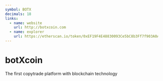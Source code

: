 ```yaml
---
symbol: BOTX
decimals: 18
links:
  - name: website
    url: http://botxcoin.com
  - name: explorer
    url: https://etherscan.io/token/0xEF19F4E48830093Ce5bC8b3Ff7f903A0AE3E9Fa1
---
```


# botXcoin

The first copytrade platform with blockchain technology
